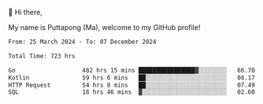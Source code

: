 👋 Hi there,

My name is Puttapong (Ma), welcome to my GitHub profile!

<!--START_SECTION:waka-->

```txt
From: 25 March 2024 - To: 07 December 2024

Total Time: 723 hrs

Go                   482 hrs 15 mins ████████████████▓░░░░░░░░   66.70 %
Kotlin               59 hrs 6 mins   ██░░░░░░░░░░░░░░░░░░░░░░░   08.17 %
HTTP Request         54 hrs 8 mins   ██░░░░░░░░░░░░░░░░░░░░░░░   07.49 %
SQL                  18 hrs 46 mins  ▓░░░░░░░░░░░░░░░░░░░░░░░░   02.60 %
```

<!--END_SECTION:waka-->
